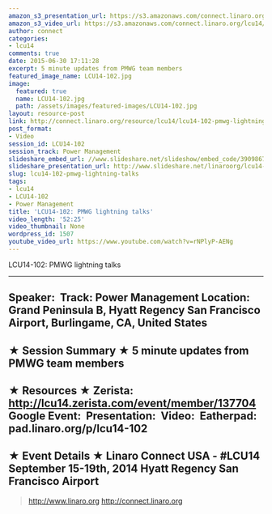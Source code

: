 ```yaml
---
amazon_s3_presentation_url: https://s3.amazonaws.com/connect.linaro.org/hkg15/Videos/09-15-Monday/LCU14-102.pdf
amazon_s3_video_url: https://s3.amazonaws.com/connect.linaro.org/lcu14/videos/09-15-Monday/LCU14-102-+PMWG+lightning+talks.mp4
author: connect
categories:
- lcu14
comments: true
date: 2015-06-30 17:11:28
excerpt: 5 minute updates from PMWG team members
featured_image_name: LCU14-102.jpg
image:
  featured: true
  name: LCU14-102.jpg
  path: /assets/images/featured-images/LCU14-102.jpg
layout: resource-post
link: http://connect.linaro.org/resource/lcu14/lcu14-102-pmwg-lightning-talks/
post_format:
- Video
session_id: LCU14-102
session_track: Power Management
slideshare_embed_url: //www.slideshare.net/slideshow/embed_code/39098678
slideshare_presentation_url: http://www.slideshare.net/linaroorg/lcu14-102-pmwg-lightning-talks-v2
slug: lcu14-102-pmwg-lightning-talks
tags:
- lcu14
- LCU14-102
- Power Management
title: 'LCU14-102: PMWG lightning talks'
video_length: '52:25'
video_thumbnail: None
wordpress_id: 1507
youtube_video_url: https://www.youtube.com/watch?v=rNPlyP-AENg
---
```


LCU14-102: PMWG lightning talks

---------------------------------------------------

Speaker: 
Track: Power Management
Location: Grand Peninsula B, Hyatt Regency San Francisco Airport, Burlingame, CA, United States
---------------------------------------------------

★ Session Summary ★
5 minute updates from PMWG team members
---------------------------------------------------

★ Resources ★
Zerista: http://lcu14.zerista.com/event/member/137704
Google Event: 
Presentation: 
Video: 
Eatherpad: pad.linaro.org/p/lcu14-102 
---------------------------------------------------

★ Event Details ★
Linaro Connect USA - #LCU14
September 15-19th, 2014
Hyatt Regency San Francisco Airport
---------------------------------------------------

> http://www.linaro.org
> http://connect.linaro.org